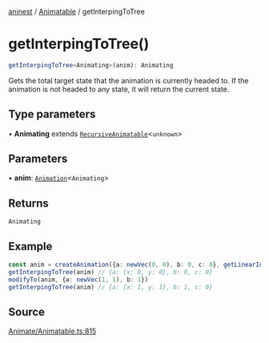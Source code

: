 [aninest](../../index.md) / [Animatable](../index.md) / getInterpingToTree

# getInterpingToTree()

```ts
getInterpingToTree<Animating>(anim): Animating
```

Gets the total target state that the animation is currently headed to.
If the animation is not headed to any state, it will return the current state.

## Type parameters

• **Animating** extends [`RecursiveAnimatable`](../type-aliases/RecursiveAnimatable.md)\<`unknown`\>

## Parameters

• **anim**: [`Animation`](../type-aliases/Animation.md)\<`Animating`\>

## Returns

`Animating`

## Example

```ts
const anim = createAnimation({a: newVec(0, 0), b: 0, c: 0}, getLinearInterp(1))
getInterpingToTree(anim) // {a: {x: 0, y: 0}, b: 0, c: 0}
modifyTo(anim, {a: newVec(1, 1), b: 1})
getInterpingToTree(anim) // {a: {x: 1, y: 1}, b: 1, c: 0}
```

## Source

[Animate/Animatable.ts:815](https://github.com/plexigraph/aninest/blob/9e50535/src/Animate/Animatable.ts#L815)
